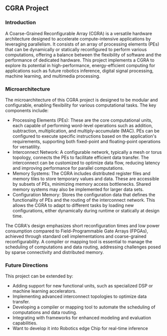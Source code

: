 ## CGRA Project
### Introduction
A Coarse-Grained Reconfigurable Array (CGRA) is a versatile hardware architecture designed to accelerate compute-intensive applications by leveraging parallelism. It consists of an array of processing elements (PEs) that can be dynamically or statically reconfigured to perform various computations, offering a balance between the flexibility of software and the performance of dedicated hardware. This project implements a CGRA to explore its potential in high-performance, energy-efficient computing for applications such as future robotics inference, digital signal processing, machine learning, and multimedia processing.

### Microarchitecture
The microarchitecture of this CGRA project is designed to be modular and configurable, enabling flexibility for various computational tasks. The key components include:

- Processing Elements (PEs): These are the core computational units, each capable of performing word-level operations such as addition, subtraction, multiplication, and multiply-accumulate (MAC). PEs can be configured to execute specific instructions based on the application's requirements, supporting both fixed-point and floating-point operations for versatility.
- Interconnect Network: A configurable network, typically a mesh or torus topology, connects the PEs to facilitate efficient data transfer. The interconnect can be customized to optimize data flow, reducing latency and improving performance for parallel computations.
- Memory Systems: The CGRA includes distributed register files and memory tiles to store temporary values and data. These are accessible by subsets of PEs, minimizing memory access bottlenecks. Shared memory systems may also be implemented for larger data sets.
- Configuration Memory: Stores the configuration data that defines the functionality of PEs and the routing of the interconnect network. This allows the CGRA to adapt to different tasks by loading new configurations, either dynamically during runtime or statically at design time.

The CGRA's design emphasizes short reconfiguration times and low power consumption compared to Field-Programmable Gate Arrays (FPGAs), achieved through standard cell implementations and coarse-grained reconfigurability. A compiler or mapping tool is essential to manage the scheduling of computations and data routing, addressing challenges posed by sparse connectivity and distributed memory.

### Future Directions
This project can be extended by:

- Adding support for new functional units, such as specialized DSP or machine learning accelerators.
- Implementing advanced interconnect topologies to optimize data transfer.
- Developing a compiler or mapping tool to automate the scheduling of computations and data routing.
- Integrating with frameworks for enhanced modeling and evaluation capabilities.
- Want to develop it into Robotics edge Chip for real-time inference
